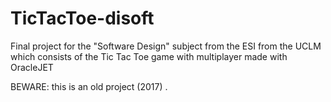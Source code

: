 # TicTacToe-disoft
Final project for the "Software Design" subject from the ESI from the UCLM which consists of the Tic Tac Toe game with multiplayer made with OracleJET

BEWARE: this is an old project (2017)
.
